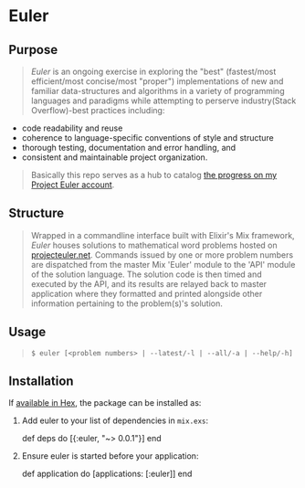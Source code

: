 # Euler

## Purpose
> _Euler_ is an ongoing exercise in exploring the "best" (fastest/most efficient/most concise/most "proper") implementations of new and familiar data-structures and algorithms in a variety of programming languages and paradigms while attempting to perserve industry(Stack Overflow)-best practices including: 
  - code readability and reuse
  - coherence to language-specific conventions of style and structure
  - thorough testing, documentation and error handling, and 
  - consistent and maintainable project organization.

> Basically this repo serves as a hub to catalog [the progress on my Project Euler account](https://projecteuler.net/progress=tastyham).

## Structure
> Wrapped in a commandline interface built with Elixir's Mix framework, _Euler_ houses solutions to mathematical word problems hosted on [projecteuler.net](https://projecteuler.net). Commands issued by one or more problem numbers are dispatched from the master Mix 'Euler' module to the 'API' module of the solution language. The solution code is then timed and executed by the API, and its results are relayed back to master application where they formatted and printed alongside other information pertaining to the problem(s)'s solution.

## Usage
> `$ euler [<problem numbers> | --latest/-l | --all/-a | --help/-h]`

## Installation

If [available in Hex](https://hex.pm/docs/publish), the package can be installed as:

  1. Add euler to your list of dependencies in `mix.exs`:

        def deps do
          [{:euler, "~> 0.0.1"}]
        end

  2. Ensure euler is started before your application:

        def application do
          [applications: [:euler]]
        end

